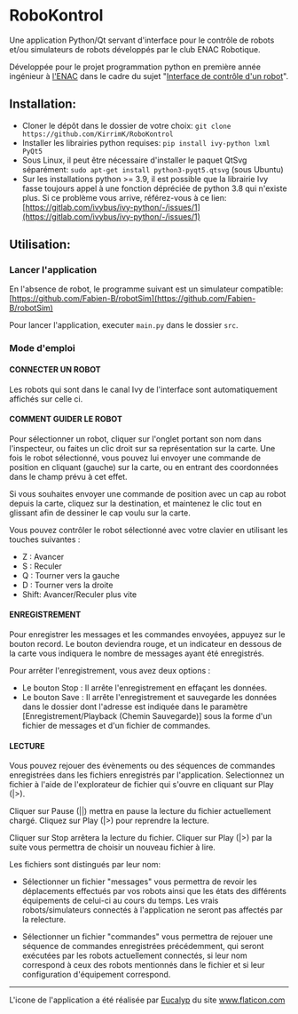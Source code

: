 # RoboKontrol

Une application Python/Qt servant d'interface pour le contrôle de robots et/ou simulateurs de robots développés par le club ENAC Robotique.

Développée pour le projet programmation python en première année ingénieur à [l'ENAC](https://www.enac.fr) dans le cadre du sujet "[Interface de contrôle d'un robot](https://e-campus.enac.fr/moodle/pluginfile.php/34661/course/section/23938/projet%20python%20-%20Interface%20de%20contr%C3%B4le%20dun%20robot.pdf)".

## Installation:

- Cloner le dépôt dans le dossier de votre choix: `git clone https://github.com/KirrimK/RoboKontrol`
- Installer les librairies python requises: `pip install ivy-python lxml PyQt5`
- Sous Linux, il peut être nécessaire d'installer le paquet QtSvg séparément: `sudo apt-get install python3-pyqt5.qtsvg` (sous Ubuntu)
- Sur les installations python >= 3.9, il est possible que la librairie Ivy fasse toujours appel à une fonction dépréciée de python 3.8 qui n'existe plus. Si ce problème vous arrive, référez-vous à ce lien: [https://gitlab.com/ivybus/ivy-python/-/issues/1](https://gitlab.com/ivybus/ivy-python/-/issues/1)

## Utilisation:

### Lancer l'application
En l'absence de robot, le programme suivant est un simulateur compatible: [https://github.com/Fabien-B/robotSim](https://github.com/Fabien-B/robotSim)

Pour lancer l'application, executer `main.py` dans le dossier `src`.

### Mode d'emploi

#### CONNECTER UN ROBOT

Les robots qui sont dans le canal Ivy de l'interface sont automatiquement affichés sur celle ci.

#### COMMENT GUIDER LE ROBOT

Pour sélectionner un robot, cliquer sur l'onglet portant son nom dans l'inspecteur, ou faites un clic droit sur sa représentation sur la carte.
Une fois le robot sélectionné, vous pouvez lui envoyer une commande de position en cliquant (gauche) sur la carte, ou en entrant des coordonnées
dans le champ prévu à cet effet.

Si vous souhaites envoyer une commande de position avec un cap au robot depuis la carte, cliquez sur la destination, et maintenez le clic tout en glissant afin de dessiner le cap voulu sur la carte.

Vous pouvez contrôler le robot sélectionné avec votre clavier en utilisant les touches suivantes :
- Z : Avancer
- S : Reculer
- Q : Tourner vers la gauche
- D : Tourner vers la droite
- Shift: Avancer/Reculer plus vite

#### ENREGISTREMENT

Pour enregistrer les messages et les commandes envoyées, appuyez sur le bouton record. Le bouton deviendra rouge, et un indicateur en dessous de la carte vous indiquera le nombre de messages ayant été enregistrés.

Pour arrêter l'enregistrement, vous avez deux options :
- Le bouton Stop :
Il arrête l'enregistrement en effaçant les données.
- Le bouton Save :
Il arrête l'enregistrement et sauvegarde les données dans le dossier dont l'adresse est indiquée dans le paramètre [Enregistrement/Playback (Chemin Sauvegarde)] sous la forme d'un fichier de messages et d'un fichier de commandes.

#### LECTURE

Vous pouvez rejouer des évènements ou des séquences de commandes enregistrées dans les fichiers enregistrés par l'application.
Selectionnez un fichier à l'aide de l'explorateur de fichier qui s'ouvre en cliquant sur Play (|>).

Cliquer sur Pause (||) mettra en pause la lecture du fichier actuellement chargé. Cliquez sur Play (|>) pour reprendre la lecture.

Cliquer sur Stop arrêtera la lecture du fichier. Cliquer sur Play (|>) par la suite vous permettra de choisir un nouveau fichier à lire.

Les fichiers sont distingués par leur nom:
- Sélectionner un fichier "messages" vous permettra de revoir
les déplacements effectués par vos robots ainsi
que les états des différents équipements de celui-ci au cours du temps.
Les vrais robots/simulateurs connectés à l'application ne seront pas affectés par la relecture.

- Sélectionner un fichier "commandes" vous permettra de rejouer une séquence
de commandes enregistrées précédemment,
qui seront exécutées par les robots actuellement connectés,
si leur nom correspond à ceux des robots mentionnés dans le fichier et si leur configuration d'équipement correspond.

---
<div>L'icone de l'application a été réalisée par <a href="https://creativemarket.com/eucalyp" title="Eucalyp">Eucalyp</a> du site <a href="https://www.flaticon.com/" title="Flaticon">www.flaticon.com</a></div>
